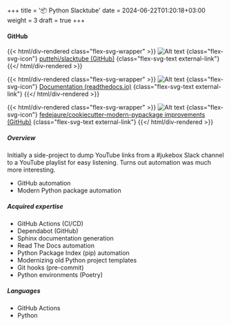 +++
title = '📦 Python Slacktube'
date = 2024-06-22T01:20:18+03:00
weight = 3
draft = true
+++

#### GitHub

{{< html/div-rendered class="flex-svg-wrapper" >}}
![Alt text](svg/code-slash.svg)
{class="flex-svg-icon"}
[puttehi/slacktube (GitHub)](https://github.com/puttehi/slacktube)
{class="flex-svg-text external-link"}
{{</ html/div-rendered >}}

{{< html/div-rendered class="flex-svg-wrapper" >}}
![Alt text](svg/file-earmark-text.svg)
{class="flex-svg-icon"}
[Documentation (readthedocs.io)](https://slacktube.readthedocs.io/en/latest/)
{class="flex-svg-text external-link"}
{{</ html/div-rendered >}}

{{< html/div-rendered class="flex-svg-wrapper" >}}
![Alt text](svg/code-slash.svg)
{class="flex-svg-icon"}
[fedejaure/cookiecutter-modern-pypackage improvements (GitHub)](https://github.com/fedejaure/cookiecutter-modern-pypackage/issues/409)
{class="flex-svg-text external-link"}
{{</ html/div-rendered >}}

##### Overview

Initially a side-project to dump YouTube links from a #jukebox Slack channel to a YouTube playlist for easy listening. Turns out automation was much more interesting.

- GitHub automation
- Modern Python package automation

##### Acquired expertise

- GitHub Actions (CI/CD)
- Dependabot (GitHub)
- Sphinx documentation generation
- Read The Docs automation
- Python Package Index (pip) automation
- Modernizing old Python project templates
- Git hooks (pre-commit)
- Python environments (Poetry)

##### Languages

- GitHub Actions
- Python
